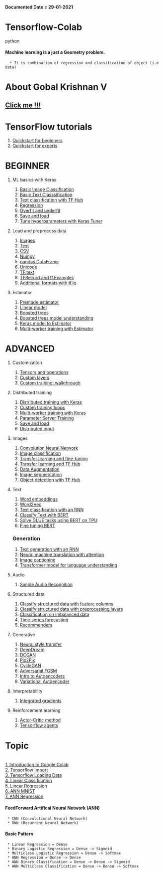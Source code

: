 #### Documented Date = 29-01-2021

# Tensorflow-Colab 
python

#### Machine learning is a just a Geometry problem.
      * It is combination of regression and classification of object (i.e data)

# About Gobal Krishnan V
## [Click me !!!](https://engineer-ece.github.io/Home/)



# TensorFlow tutorials
  1. [Quickstart for beginners](https://colab.research.google.com/drive/1yKHQ4VFZzoL0RAnxi-3w7U_Qc3hoh2PD#scrollTo=87f-_j9pF9FT)
  2. [Quickstart for experts](https://colab.research.google.com/drive/1n5w29O3d_4UjSzaEVYigEUjXASsBsCZD#scrollTo=ZVknXn73VP92)

# BEGINNER
  1. ML basics with Keras
     1. [Basic Image Classification](https://colab.research.google.com/drive/1lYJKFiIMQwLwL4mVvdAulKuDddm2Izqk#scrollTo=BTuZOT9uCtkN)
     2. [Basic Text Classsification]()
     3. [Text classification with TF Hub]()
     4. [Regression]()
     5. [Overfit and underfit]()
     6. [Save and load]()
     7. [Tune hyperparameters with Keras Tuner]()
  2. Load and preprocess data
     1. [Images]()
     2. [Text]()
     3. [CSV]()
     4. [Numpy]()
     5. [pandas.DataFrame]()
     6. [Unicode]()
     7. [TF.text]()
     8. [TFRecord and tf.Examples]()
     9. [Additional formats with tf.io]()

  3. Estimator
     1. [Premade estimator]()
     2. [Linear model]()
     3. [Boosted trees]()
     4. [Boosted trees model understanding]()
     5. [Keras model to Estimator]()
     6. [Multi-worker training with Estimator]()
# ADVANCED
     
  1. Customization
        1. [Tensors and operations]()
        2. [Custom layers]()
        3. [Custom training: walkthrough]()
  
  2. Distributed training
        1. [Distributed training with Keras]()
        2. [Custom training loops]()
        3. [Multi-worker training with Keras]()
        4. [Parameter Server Training]()
        5. [Save and load]()
        6. [Distributed input]()
  3. Images
        1. [Convolution Neural Network]()
        2. [Image classification]()
        3. [Transfer learning and fine-tuning]()
        4. [Transfer learning and TF Hub]()
        5. [Data Augmentation]()
        6. [Image segmentation]()
        7. [Object detection with TF Hub]()
  4. Text
        1. [Word embeddings]()
        2. [Word2Vec]()
        3. [Text classification with an RNN]()
        4. [Classify Text with BERT]()
        5. [Solve GLUE tasks using BERT on TPU]()
        6. [Fine tuning BERT]()
        ### Generation
        1. [Text generation with an RNN]()
        2. [Neural machine translation with attention]()
        3. [Image captioning]()
        4. [Transformer model for language understanding]()

  5. Audio
      1. [Simple Audio Recognition]()
  6. Structured data
      1. [Classify structured data with feature columns]()
      2. [Classify structured data with preprocessing layers]()
      3. [Classification on imbalanced data]()
      4. [Time series forecasting]()
      5. [Recommenders]()
  7. Generative
      1. [Neural style transfer]()
      2. [DeepDream]()
      3. [DCGAN]()
      4. [Pix2Pix]()
      5. [CycleGAN]()
      6. [Adversarial FGSM]()
      7. [Intro to Autoencoders]()
      8. [Variational Autoencoder]()

  8. Interpretability
      1. [Integrated gradients]()

  9. Reinforcement learning
      1. [Actor-Critic method]()
      2. [Tensorflow agents]()




# Topic

<br> [1. Introduction to Google Colab](https://github.com/engineer-ece/Tensorflow-Colab/blob/main/AI/Introduction_to__2_1_2021.ipynb)
<br> [2. Tensorflow Import](https://github.com/engineer-ece/Tensorflow-Colab/blob/main/AI/Tensorflow_import_02_01_2021.ipynb)
<br> [3. Tensorflow Loading Data](https://github.com/engineer-ece/Tensorflow-Colab/blob/main/AI/TF2_0_Loading_Data.ipynb)
<br> [4. Linear Classification](https://github.com/engineer-ece/Tensorflow-Colab/blob/main/AI/TF2_4_Linear_Classification.ipynb)
<br> [5. Linear Regression](https://github.com/engineer-ece/Tensorflow-Colab/blob/main/AI/TF2_4_Linear_Regression.ipynb)
<br> [6. ANN MNIST](https://github.com/engineer-ece/Tensorflow-Colab/blob/main/AI/TF2_4_ANN_MNIST.ipynb)
<br> [7. ANN Regression](https://github.com/engineer-ece/Tensorflow-Colab/blob/main/AI/TF_2_4_ANN_Regression.ipynb)

#### FeedForward Artifical Neural Network (ANN)
     * CNN (Convolutional Neural Network)
     * RNN (Recurrent Neural Network)

#### Basic Pattern
     * Linear Regression = Dense
     * Binary Logistic Regression = Dense -> Sigmoid
     * Multiclass Logistic Regression = Dense -> Softmax
     * ANN Regression = Dense -> Dense
     * ANN Binary Classification = Dense -> Dense -> Sigmoid
     * ANN Multiclass Classification = Dense -> Dense -> Softmax

